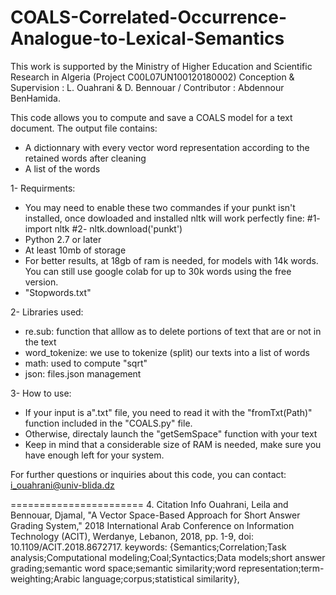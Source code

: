 # COALS-Correlated-Occurrence-Analogue-to-Lexical-Semantics
This work is supported by the Ministry of Higher Education and Scientific Research in Algeria (Project C00L07UN100120180002)
Conception & Supervision : L. Ouahrani & D. Bennouar /  Contributor : Abdennour BenHamida.

This code allows you to compute and save a COALS model for a text document. The output file contains:
- A dictionnary with every vector word representation according to the retained words after cleaning
- A list of the words

1- Requirments:
- You may need to enable these two commandes if your punkt isn't installed, once dowloaded and installed nltk will work perfectly fine: #1- import nltk #2- nltk.download('punkt')
- Python 2.7 or later
- At least 10mb of storage
- For better results, at 18gb of ram is needed, for models with 14k words. You can still use google colab for up to 30k words using the free version.
- "Stopwords.txt"

2- Libraries used:
- re.sub: function that alllow as to delete portions of text that are or not in the text
- word_tokenize: we use to tokenize (split) our texts into a list of words
- math: used to compute "sqrt"
- json: files.json management

3- How to use:
- If your input is a".txt" file, you need to read it with the "fromTxt(Path)" function included in the "COALS.py" file.
- Otherwise, directaly launch the "getSemSpace" function with your text
- Keep in mind that a considerable size of RAM is needed, make sure you have enough left for your system.

For further questions or inquiries about this code, you can contact: i_ouahrani@univ-blida.dz

======================= 4. Citation Info
Ouahrani, Leila and Bennouar, Djamal, "A Vector Space-Based Approach for Short Answer Grading System," 2018 International Arab Conference on Information Technology (ACIT), Werdanye, Lebanon, 2018, pp. 1-9, doi: 10.1109/ACIT.2018.8672717. keywords: {Semantics;Correlation;Task analysis;Computational modeling;Coal;Syntactics;Data models;short answer grading;semantic word space;semantic similarity;word representation;term-weighting;Arabic language;corpus;statistical similarity},



 
